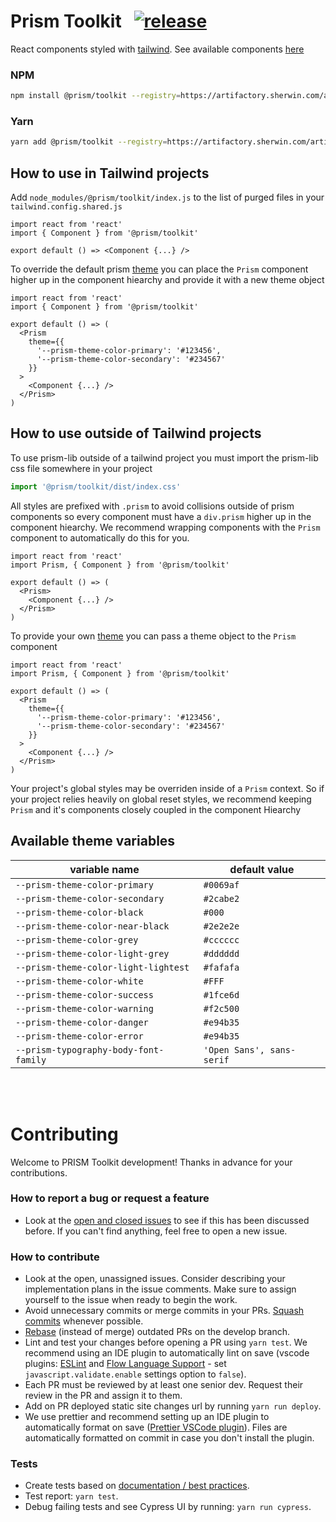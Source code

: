 # Prism Toolkit &nbsp; [![release](https://img.shields.io/badge/release-v3.2.0-blue)]()

React components styled with [tailwind](https://tailwindcss.com/). See available components [here](https://internal-prism.sherwin-williams.com/storybook/toolkit/)

### NPM
```bash
npm install @prism/toolkit --registry=https://artifactory.sherwin.com/artifactory/api/npm/sherwin-npm-virtual/
```

### Yarn
```bash
yarn add @prism/toolkit --registry=https://artifactory.sherwin.com/artifactory/api/npm/sherwin-npm-virtual/
```

<!-- registry=https://artifactory.sherwin.com/artifactory/api/npm/sherwin-npm-virtual/ -->

## How to use in Tailwind projects

Add `node_modules/@prism/toolkit/index.js` to the list of purged files in your `tailwind.config.shared.js`

```JSX
import react from 'react'
import { Component } from '@prism/toolkit'

export default () => <Component {...} />
```

To override the default prism [theme](#available-theme-variables) you can place the `Prism` component higher up in the component hiearchy and provide it with a new theme object

```JSX
import react from 'react'
import { Component } from '@prism/toolkit'

export default () => (
  <Prism
    theme={{
      '--prism-theme-color-primary': '#123456',
      '--prism-theme-color-secondary': '#234567'
    }}
  >
    <Component {...} />
  </Prism>
)
```

## How to use outside of Tailwind projects

To use prism-lib outside of a tailwind project you must import the prism-lib css file somewhere in your project

```js
import '@prism/toolkit/dist/index.css'
```

All styles are prefixed with `.prism` to avoid collisions outside of prism components so every component must have a `div.prism` higher up in the component hiearchy. We recommend wrapping components with the `Prism` component to automatically do this for you.

```JSX
import react from 'react'
import Prism, { Component } from '@prism/toolkit'

export default () => (
  <Prism>
    <Component {...} />
  </Prism>
)
```

To provide your own [theme](#available-theme-variables) you can pass a theme object to the `Prism` component

```JSX
import react from 'react'
import Prism, { Component } from '@prism/toolkit'

export default () => (
  <Prism
    theme={{
      '--prism-theme-color-primary': '#123456',
      '--prism-theme-color-secondary': '#234567'
    }}
  >
    <Component {...} />
  </Prism>
)
```

Your project's global styles may be overriden inside of a `Prism` context. So if your project relies heavily on global reset styles, we recommend keeping `Prism` and it's components closely coupled in the component Hiearchy

## Available theme variables

| variable name                         | default value             |
| ------------------------------------- | ------------------------- |
| `--prism-theme-color-primary`         | `#0069af`                 |
| `--prism-theme-color-secondary`       | `#2cabe2`                 |
| `--prism-theme-color-black`           | `#000`                    |
| `--prism-theme-color-near-black`      | `#2e2e2e`                 |
| `--prism-theme-color-grey`            | `#cccccc`                 |
| `--prism-theme-color-light-grey`      | `#dddddd`                 |
| `--prism-theme-color-light-lightest`  | `#fafafa`                 |
| `--prism-theme-color-white`           | `#FFF`                    |
| `--prism-theme-color-success`         | `#1fce6d`                 |
| `--prism-theme-color-warning`         | `#f2c500`                 |
| `--prism-theme-color-danger`          | `#e94b35`                 |
| `--prism-theme-color-error`           | `#e94b35`                 |
| `--prism-typography-body-font-family` | `'Open Sans', sans-serif` |

<br /><br />

# Contributing

Welcome to PRISM Toolkit development! Thanks in advance for your contributions.

### How to report a bug or request a feature

- Look at the [open and closed issues](https://github.sherwin.com/SherwinWilliams/prism-lib/issues?q=is%3Aissue) to see if this has been discussed before. If you can't find anything, feel free to open a new issue.

### How to contribute

- Look at the open, unassigned issues. Consider describing your implementation plans in the issue comments. Make sure to assign yourself to the issue when ready to begin the work.
- Avoid unnecessary commits or merge commits in your PRs. [Squash commits](https://git-scm.com/book/en/v2/Git-Tools-Rewriting-History) whenever possible.
- [Rebase](https://git-scm.com/book/en/v2/Git-Branching-Rebasing) (instead of merge) outdated PRs on the develop branch.
- Lint and test your changes before opening a PR using `yarn test`. We recommend using an IDE plugin to automatically lint on save (vscode plugins: [ESLint](https://marketplace.visualstudio.com/items?itemName=dbaeumer.vscode-eslint) and [Flow Language Support](https://marketplace.visualstudio.com/items?itemName=flowtype.flow-for-vscode) - set `javascript.validate.enable` settings option to `false`).
- Each PR must be reviewed by at least one senior dev. Request their review in the PR and assign it to them.
- Add on PR deployed static site changes url by running `yarn run deploy`.
- We use prettier and recommend setting up an IDE plugin to automatically format on save ([Prettier VSCode plugin](https://marketplace.visualstudio.com/items?itemName=esbenp.prettier-vscode)). Files are automatically formatted on commit in case you don't install the plugin.

### Tests

- Create tests based on [documentation / best practices](https://sherwin-williams.atlassian.net/wiki/spaces/ECOMM/pages/763789617/PRISM2+Testing).
- Test report: `yarn test`.
- Debug failing tests and see Cypress UI by running: `yarn run cypress`.
